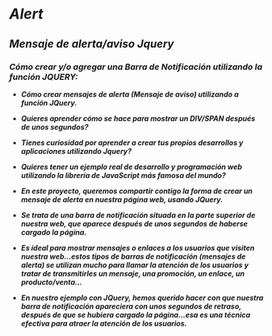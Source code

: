 # **_Alert_**

## _Mensaje de alerta/aviso Jquery_

### **_Cómo crear y/o agregar una Barra de Notificación utilizando la función JQUERY:_**

- **_Cómo crear mensajes de alerta (Mensaje de aviso) utilizando a función JQuery._**

- **_Quieres aprender cómo se hace para mostrar un DIV/SPAN después de unos segundos?_**

- **_Tienes curiosidad por aprender a crear tus propios desarrollos y aplicaciones utilizando Jquery?_**

- **_Quieres tener un ejemplo real de desarrollo y programación web utilizando la librería de JavaScript más famosa del mundo?_**

- **_En este proyecto, queremos compartir contigo la forma de crear un mensaje de alerta en nuestra página web, usando JQuery._**

- **_Se trata de una barra de notificación situada en la parte superior de nuestra web, que aparece después de unos segundos de haberse cargado la página._**

- **_Es ideal para mostrar mensajes o enlaces a los usuarios que visiten nuestra web...estos tipos de barras de notificación (mensajes de alerta) se utilizan mucho para llamar la atención de los usuarios y tratar de transmitirles un mensaje, una promoción, un enlace, un producto/venta..._**

- **_En nuestro ejemplo con JQuery, hemos querido hacer con que nuestra barra de notificación apareciera con unos segundos de retraso, después de que se hubiera cargado la página...esa es una técnica efectiva para atraer la atención de los usuarios._**
